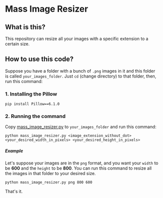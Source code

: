 # Mass Image Resizer


## What is this?
This repository can resize all your images with a specific extension to a certain size.

## How to use this code?
Suppose you have a folder with a bunch of `.png` images in it and this folder is called `your_images_folder`. Just `cd` (change directory) to that folder, then, run this command:

### 1. Installing the Pillow
```
pip install Pillow==6.1.0
```

### 2. Running the command
Copy [mass_image_resizer.py](https://github.com/MajidAlaeinia/mass-image-resizer/blob/master/mass_image_resizer.py) to `your_images_folder` and run this command:

```
python mass_image_resizer.py <image_extension_without_dot> <your_desired_width_in_pixels> <your_desired_height_in_pixels>
```

##### Example

Let's suppose your images are in the `png` format, and you want your `width` to be **600** and the `height` to be **800**. You can run this command to resize all the images in that folder to your desired size.

```
python mass_image_resizer.py png 800 600
```

That's it.